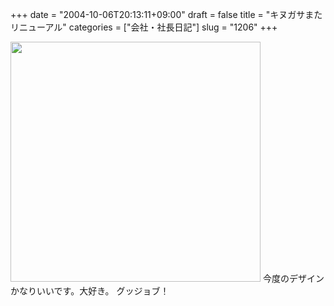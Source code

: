 +++
date = "2004-10-06T20:13:11+09:00"
draft = false
title = "キヌガサまたリニューアル"
categories = ["会社・社長日記"]
slug = "1206"
+++

<img src="http://ieiriblog.jugem.jp/?image=4051" width="400" height="384" alt="" class="pict" />
今度のデザインかなりいいです。大好き。
グッジョブ！
